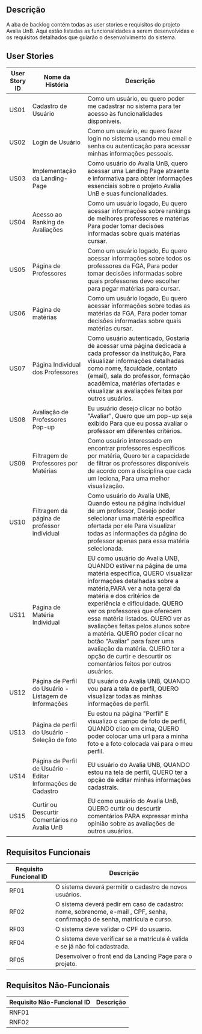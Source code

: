## Descrição
A aba de backlog contém todas as user stories e requisitos do projeto Avalia UnB. Aqui estão listadas as funcionalidades a serem desenvolvidas e os requisitos detalhados que guiarão o desenvolvimento do sistema.

## User Stories

| **User Story ID** | **Nome da História**                        | **Descrição**                                                                 |  
|-------------------|---------------------------------------------|-------------------------------------------------------------------------------|
| US01              | Cadastro de Usuário                        | Como um usuário, eu quero poder me cadastrar no sistema para ter acesso às funcionalidades disponíveis.      |
| US02              | Login de Usuário                            | Como um usuário, eu quero fazer login no sistema usando meu email e senha ou autenticação para acessar minhas informações pessoais.   |
| US03              | Implementação da Landing-Page            | Como usuário do Avalia UnB, quero acessar uma Landing Page atraente e informativa para obter informações essenciais sobre o projeto Avalia UnB e suas funcionalidades. |
| US04            | Acesso ao Ranking de Avaliações                    | Como um usuário logado, Eu quero acessar informações sobre rankings de melhores professores e matérias Para poder tomar decisões informadas sobre quais matérias cursar.|
| US05           | Página de Professores                 | Como um usuário logado, Eu quero acessar informações sobre todos os professores da FGA, Para poder tomar decisões informadas sobre quais professores devo escolher para pegar matérias para cursar.|
| US06          | Página de matérias              | Como um usuário logado, Eu quero acessar informações sobre todas as matérias da FGA, Para poder tomar decisões informadas sobre quais matérias cursar.|
| US07          | Página Individual dos Professores             | Como usuário autenticado, Gostaria de acessar uma página dedicada a cada professor da instituição, Para visualizar informações detalhadas como nome, faculdade, contato (email), sala do professor, formação acadêmica, matérias ofertadas e visualizar as avaliações feitas por outros usuários.|
| US08         | Avaliação de Professores Pop-up            | Eu usuário desejo clicar no botão "Avaliar", Quero que um pop-up seja exibido Para que eu possa avaliar o professor em diferentes critérios.|
| US09         | Filtragem de Professores por Matérias            | Como usuário interessado em encontrar professores específicos por matéria, Quero ter a capacidade de filtrar os professores disponíveis de acordo com a disciplina que cada um leciona, Para uma melhor visualização.|
| US10         | Filtragem da página de professor individual        | Como usuário do Avalia UNB, Quando estou na página individual de um professor, Desejo poder selecionar uma matéria específica ofertada por ele Para visualizar todas as informações da página do professor apenas para essa matéria selecionada.
| US11         | Página de Matéria Individual        | EU como usuário do Avalia UNB, QUANDO estiver na página de uma matéria específica, QUERO visualizar informações detalhadas sobre a matéria,PARA ver a nota geral da matéria e dos critérios de experiência e dificuldade. QUERO ver os professores que oferecem essa matéria listados. QUERO ver as avaliações feitas pelos alunos sobre a matéria. QUERO poder clicar no botão "Avaliar" para fazer uma avaliação da matéria. QUERO ter a opção de curtir e descurtir os comentários feitos por outros usuários.|
| US12          |Página de Perfil do Usuário - Listagem de Informações| EU usuário do Avalia UNB, QUANDO vou para a tela de perfil, QUERO visualizar todas as minhas informações de perfil.|
| US13          |Página de perfil do Usuário - Seleção de foto| Eu estou na página "Perfil" E visualizo o campo de foto de perfil, QUANDO clico em cima, QUERO poder colocar uma url para a minha foto e a foto colocada vai para o meu perfil.|
| US14          |Página de Perfil de Usuário - Editar Informações de Cadastro| EU usuário do Avalia UNB, QUANDO estou na tela de perfil, QUERO ter a opção de editar minhas informações cadastrais.|
| US15          |Curtir ou Descurtir Comentários no Avalia UnB | EU como usuário do Avalia UnB, QUERO curtir ou descurtir comentários PARA expressar minha opinião sobre as avaliações de outros usuários.|




## Requisitos Funcionais

| **Requisito Funcional ID** | **Descrição**                                                                 |
|----------------------------|-------------------------------------------------------------------------------|
| RF01                       |O sistema deverá permitir o cadastro de novos usuários. |
| RF02                       |O sistema deverá pedir em caso de cadastro: nome, sobrenome, e-mail , CPF, senha, confirmação de senha, matrícula e curso. |
| RF03                       |O sistema deve validar o CPF do usuario. |
| RF04                       |O sistema deve verificar se a matricula é valida e se já não foi cadastrada. |
| RF05                       |Desenvolver o front end da Landing Page para o projeto.|


## Requisitos Não-Funcionais

| **Requisito Não-Funcional ID** | **Descrição**                                                                 |
|--------------------------------|-------------------------------------------------------------------------------|
| RNF01                          |  |
| RNF02                          |  |


